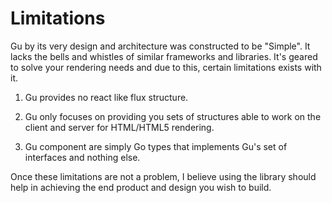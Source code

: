 Limitations
===========
Gu by its very design and architecture was constructed to be "Simple". It lacks the bells and whistles of similar frameworks and libraries.
It's geared to solve your rendering needs and due to this, certain limitations exists with it.

1.	Gu provides no react like flux structure.

2.	Gu only focuses on providing you sets of structures able to work on the client and server for HTML/HTML5 rendering.

3.	Gu component are simply Go types that implements Gu's set of interfaces and nothing else.

Once these limitations are not a problem, I believe using the library should help in achieving the end product and design you wish to build.
